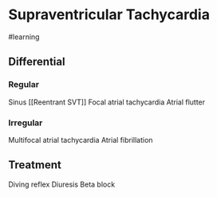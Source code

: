 # Supraventricular Tachycardia
#learning
## Differential
### Regular
Sinus
[[Reentrant SVT]]
Focal atrial tachycardia
Atrial flutter

### Irregular
Multifocal atrial tachycardia
Atrial fibrillation

## Treatment
Diving reflex
Diuresis
Beta block